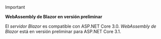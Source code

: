 > [!IMPORTANT]
> **WebAssembly de Blazor en versión preliminar**
>
> El *servidor Blazor* es compatible con ASP.NET Core 3.0. *WebAssembly de Blazor* está en versión preliminar para ASP.NET Core 3.1.
